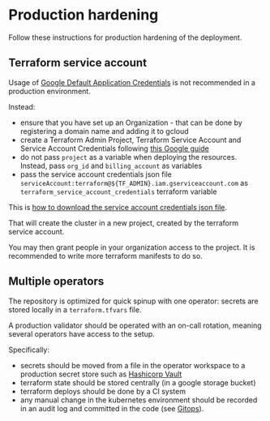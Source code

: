 # Production hardening

Follow these instructions for production hardening of the deployment.

## Terraform service account

Usage of [Google Default Application Credentials](https://cloud.google.com/docs/authentication/production) is not recommended in a production environment.

Instead:

* ensure that you have set up an Organization - that can be done by registering a domain name and adding it to gcloud
* create a Terraform Admin Project, Terraform Service Account and Service Account Credentials following [this Google guide](https://cloud.google.com/community/tutorials/managing-gcp-projects-with-terraform)
* do not pass `project` as a variable when deploying the resources. Instead, pass `org_id` and `billing_account` as variables
* pass the service account credentials json file `serviceAccount:terraform@${TF_ADMIN}.iam.gserviceaccount.com` as `terraform_service_account_credentials` terraform variable

This is [how to download the service account credentials json file](https://cloud.google.com/iam/docs/creating-managing-service-account-keys).

That will create the cluster in a new project, created by the terraform service account.

You may then grant people in your organization access to the project. It is recommended to write more terraform manifests to do so.

## Multiple operators

The repository is optimized for quick spinup with one operator: secrets are stored locally in a `terraform.tfvars` file.

A production validator should be operated with an on-call rotation, meaning several operators have access to the setup.

Specifically:

* secrets should be moved from a file in the operator workspace to a production secret store such as [Hashicorp Vault](vaultproject.io)
* terraform state should be stored centrally (in a google storage bucket)
* terraform deploys should be done by a CI system
* any manual change in the kubernetes environment should be recorded in an audit log and committed in the code (see [Gitops](https://www.weave.works/technologies/gitops/)).
